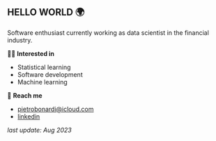 ## HELLO WORLD 🌍

Software enthusiast currently working as data scientist in the financial industry.

🕺🏻 **Interested in**  
- Statistical learning
- Software development
- Machine learning 

💫 **Reach me**
- pietrobonardi@icloud.com 
- [linkedin](https://www.linkedin.com/in/pietrobonardi/)


_last update: Aug 2023_
